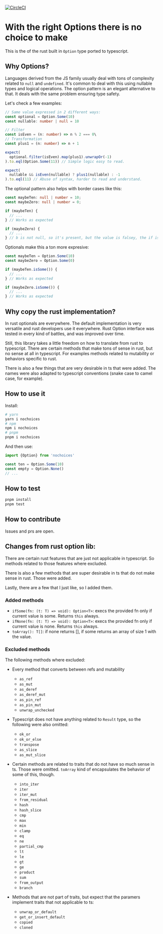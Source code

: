 [![CircleCI](https://dl.circleci.com/status-badge/img/circleci/6whMRWCFzJbeZLENyiqZua/28wXr6DjVUCq9Fpw9wX9Ef/tree/main.svg?style=svg)](https://dl.circleci.com/status-badge/redirect/circleci/6whMRWCFzJbeZLENyiqZua/28wXr6DjVUCq9Fpw9wX9Ef/tree/main)

# With the right Options there is no choice to make

This is the of the rust built in `Option` type ported to typescript.

## Why Options?

Languages derived from the JS family usually deal with tons of complexity related to `null`
and `undefined`. It's common to deal with this using nullable types and logical operations.
The option pattern is an elegant alternative to that. It deals with the same problem ensuring
type safety.

Let's check a few examples:

```typescript
// Same value expressed in 2 different ways:
const optional = Option.Some(10)
const nullable: number | null = 10

// Filter
const isEven = (n: number) => n % 2 === 0\
// Transformation
const plus1 = (n: number) => n + 1

expect(
  optional.filter(isEven).map(plus1).unwrapOr(-1)
).to.eql(Option.Some(11)) // Simple logic easy to read.

expect(
  nullable && isEven(nullable) ? plus1(nullable) : -1
).to.eql(11) // Abuse of syntax, harder to read and understand.
```

The optional pattern also helps with border cases like this:

```typescript
const maybeTen: null | number = 10;
const maybeZero: null | number = 0;

if (maybeTen) {
  // ...
} // Works as expected

if (maybeZero) {
  // ...
} // b is not null, so it's present, but the value is falsey, the if is not executed.
```

Optionals make this a ton more expresive:

```typescript
const maybeTen = Option.Some(10)
const maybeZero = Option.Some(0)

if (maybeTen.isSome()) {
  // ... 
} // Works as expected

if (maybeZero.isSome()) {
  // ... 
} // Works as expected
```

## Why copy the rust implementation?

In rust optionals are everywhere. The default implementation is very versatile and rust
developers use it everywhere. Rust Option interface was tested in every kind of battles,
and was improved over time.

Still, this library takes a little freedom on how to translate from rust to typescript.
There are certain methods that make tons of sense in rust, but no sense at all in typescript.
For examples methods related to mutability or behaviors specific to rust.

There is also a few things that are very desirable in ts that were added. The names were also
adapted to typescript conventions (snake case to camel case, for example).

## How to use it

Install:

```bash
# yarn
yarn i nochoices
# npm
npm i nochoices
# pnpm
pnpm i nochoices
```

And then use:

```typescript
import {Option} from 'nochoices'

const ten = Option.Some(10)
const empty = Option.None()
// ...
```

## How to test

```bash
pnpm install
pnpm test
```

## How to contribute

Issues and prs are open.

## Changes from rust option lib:

There are certain rust features that are just not applicable in typescript. So methods related to
those
features where excluded.

There is also a few methods that are super desirable in ts that do not make sense in rust. Those
were added.

Lastly, there are a few that I just like, so I added them.

### Added methods

- `ifSome(fn: (t: T) => void): Option<T>`: execs the provided fn only if current value is some.
  Returns `this` always.
- `ifNone(fn: (t: T) => void): Option<T>`: execs the provided fn only if current value is none.
  Returns `this` always.
- `toArray(): T[]`: if none returns [], if some returns an array of size 1 with the value.

### Excluded methods

The following methods where excluded:

- Every method that converts between refs and mutability
  - `as_ref`
  - `as_mut`
  - `as_deref`
  - `as_deref_mut`
  - `as_pin_ref`
  - `as_pin_mut`
  - `unwrap_unchecked`

- Typescript does not have anything related to `Result` type, so the following were also omitted:
  - `ok_or`
  - `ok_or_else`
  - `transpose`
  - `as_slice`
  - `as_mut_slice`

- Certain methods are related to traits that do not have so much sense in ts. Those were
  omitted. `toArray` kind of encapsulates the behavior of some of this, though.
  - `into_iter`
  - `iter`
  - `iter_mut`
  - `from_residual`
  - `hash`
  - `hash_slice`
  - `cmp`
  - `max`
  - `min`
  - `clamp`
  - `eq`
  - `ne`
  - `partial_cmp`
  - `lt`
  - `le`
  - `gt`
  - `ge`
  - `product`
  - `sum`
  - `from_output`
  - `branch`

- Methods that are not part of traits, but expect that the paramers implement traits that not
  applicable to ts:
  - `unwrap_or_default`
  - `get_or_insert_default`
  - `copied`
  - `cloned`
